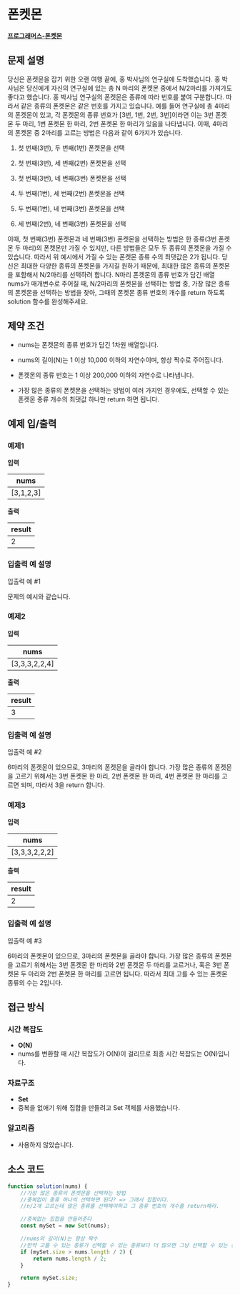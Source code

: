 # 폰켓몬

**[프로그래머스-폰켓몬](https://school.programmers.co.kr/learn/courses/30/lessons/1845)**

## 문제 설명

당신은 폰켓몬을 잡기 위한 오랜 여행 끝에, 홍 박사님의 연구실에 도착했습니다. 홍 박사님은 당신에게 자신의 연구실에 있는 총 N 마리의 폰켓몬 중에서 N/2마리를 가져가도 좋다고 했습니다.
홍 박사님 연구실의 폰켓몬은 종류에 따라 번호를 붙여 구분합니다. 따라서 같은 종류의 폰켓몬은 같은 번호를 가지고 있습니다. 예를 들어 연구실에 총 4마리의 폰켓몬이 있고, 각 폰켓몬의 종류 번호가 [3번, 1번, 2번, 3번]이라면 이는 3번 폰켓몬 두 마리, 1번 폰켓몬 한 마리, 2번 폰켓몬 한 마리가 있음을 나타냅니다. 이때, 4마리의 폰켓몬 중 2마리를 고르는 방법은 다음과 같이 6가지가 있습니다.

1. 첫 번째(3번), 두 번째(1번) 폰켓몬을 선택

2. 첫 번째(3번), 세 번째(2번) 폰켓몬을 선택

3. 첫 번째(3번), 네 번째(3번) 폰켓몬을 선택

4. 두 번째(1번), 세 번째(2번) 폰켓몬을 선택

5. 두 번째(1번), 네 번째(3번) 폰켓몬을 선택

6. 세 번째(2번), 네 번째(3번) 폰켓몬을 선택

이때, 첫 번째(3번) 폰켓몬과 네 번째(3번) 폰켓몬을 선택하는 방법은 한 종류(3번 폰켓몬 두 마리)의 폰켓몬만 가질 수 있지만, 다른 방법들은 모두 두 종류의 폰켓몬을 가질 수 있습니다. 따라서 위 예시에서 가질 수 있는 폰켓몬 종류 수의 최댓값은 2가 됩니다.
당신은 최대한 다양한 종류의 폰켓몬을 가지길 원하기 때문에, 최대한 많은 종류의 폰켓몬을 포함해서 N/2마리를 선택하려 합니다. N마리 폰켓몬의 종류 번호가 담긴 배열 nums가 매개변수로 주어질 때, N/2마리의 폰켓몬을 선택하는 방법 중, 가장 많은 종류의 폰켓몬을 선택하는 방법을 찾아, 그때의 폰켓몬 종류 번호의 개수를 return 하도록 solution 함수를 완성해주세요.

## 제약 조건

-   nums는 폰켓몬의 종류 번호가 담긴 1차원 배열입니다.

-   nums의 길이(N)는 1 이상 10,000 이하의 자연수이며, 항상 짝수로 주어집니다.

-   폰켓몬의 종류 번호는 1 이상 200,000 이하의 자연수로 나타냅니다.

-   가장 많은 종류의 폰켓몬을 선택하는 방법이 여러 가지인 경우에도, 선택할 수 있는 폰켓몬 종류 개수의 최댓값 하나만 return 하면 됩니다.

## 예제 입/출력

### 예제1

**입력**

| nums      |
| --------- |
| [3,1,2,3] |

**출력**

| result |
| ------ |
| 2      |

### 입출력 예 설명

입출력 예 #1

문제의 예시와 같습니다.

### 예제2

**입력**

| nums          |
| ------------- |
| [3,3,3,2,2,4] |

**출력**

| result |
| ------ |
| 3      |

### 입출력 예 설명

입출력 예 #2

6마리의 폰켓몬이 있으므로, 3마리의 폰켓몬을 골라야 합니다.
가장 많은 종류의 폰켓몬을 고르기 위해서는 3번 폰켓몬 한 마리, 2번 폰켓몬 한 마리, 4번 폰켓몬 한 마리를 고르면 되며, 따라서 3을 return 합니다.

### 예제3

**입력**

| nums          |
| ------------- |
| [3,3,3,2,2,2] |

**출력**

| result |
| ------ |
| 2      |

### 입출력 예 설명

입출력 예 #3

6마리의 폰켓몬이 있으므로, 3마리의 폰켓몬을 골라야 합니다.
가장 많은 종류의 폰켓몬을 고르기 위해서는 3번 폰켓몬 한 마리와 2번 폰켓몬 두 마리를 고르거나, 혹은 3번 폰켓몬 두 마리와 2번 폰켓몬 한 마리를 고르면 됩니다. 따라서 최대 고를 수 있는 폰켓몬 종류의 수는 2입니다.

## 접근 방식

### 시간 복잡도

-   **O(N)**
-   nums를 변환할 때 시간 복잡도가 O(N)이 걸리므로 최종 시간 복잡도는 O(N)입니다.

### 자료구조

-   **Set**
-   중복을 없애기 위해 집합을 만들려고 Set 객체를 사용했습니다.

### 알고리즘

-   사용하지 않았습니다.

## 소스 코드

```js
function solution(nums) {
    //가장 많은 종류의 폰켓몬을 선택하는 방법
    //중복없이 종류 하나씩 선택하면 된다? => 그래서 집합이다.
    //n/2개 고르는데 많은 종류를 선택해야하고 그 종류 번호의 개수를 return해라.

    //중복없는 집합을 만들어준다
    const mySet = new Set(nums);

    //nums의 길이(N)는 항상 짝수
    //만약 고를 수 있는 종류가 선택할 수 있는 종류보다 더 많으면 그냥 선택할 수 있는 종류를 리턴
    if (mySet.size > nums.length / 2) {
        return nums.length / 2;
    }

    return mySet.size;
}
```
